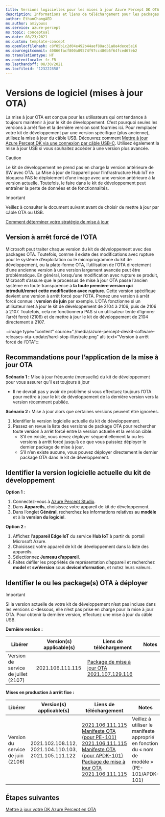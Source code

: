 ```yaml
---
title: Versions logicielles pour les mises à jour Azure Percept DK OTA
description: Informations et liens de téléchargement pour les packages de mise à jour à distance (OTA) Azure Percept DK
author: EthanChangAED
ms.author: amiyouss
ms.service: azure-percept
ms.topic: conceptual
ms.date: 08/23/2021
ms.custom: template-concept
ms.openlocfilehash: c8f05b1c2d04e492b44aef88ac31a8e4dece5e16
ms.sourcegitcommit: 40866facf800a09574f97cc486b5f64fced67eb2
ms.translationtype: HT
ms.contentlocale: fr-FR
ms.lasthandoff: 08/30/2021
ms.locfileid: "123222858"
---
```

# <a name="software-releases-for-ota-updates"></a>Versions de logiciel (mises à jour OTA)

La mise à jour OTA est conçue pour les utilisateurs qui ont tendance à toujours maintenir à jour le kit de développement. C’est pourquoi seules les versions à arrêt fixe et la dernière version sont fournies ici. Pour remplacer votre kit de développement par une version spécifique (plus ancienne), utilisez la mise à jour du câble USB. Découvrez comment [Mettre à jour Azure Percept DK via une connexion par câble USB-C](./how-to-update-via-usb.md). Utilisez également la mise à jour USB si vous souhaitez accéder à une version plus avancée.

>[!CAUTION]
>Le kit de développement ne prend pas en charge la version antérieure de SW avec OTA. La Mise à jour de l’appareil pour l’infrastructure Hub IoT ne bloquera PAS le déploiement d’une image avec une version antérieure à la version actuelle. Toutefois, le faire dans le kit de développement peut entraîner la perte de données et de fonctionnalités.

>[!IMPORTANT]
>Veillez à consulter le document suivant avant de choisir de mettre à jour par câble OTA ou USB.
>
>[Comment déterminer votre stratégie de mise à jour](./how-to-determine-your-update-strategy.md)

## <a name="hard-stop-version-of-ota"></a>Version à arrêt forcé de l’OTA

Microsoft peut traiter chaque version du kit de développement avec des packages OTA. Toutefois, comme il existe des modifications avec rupture pour le système d’exploitation ou le microprogramme du kit de développement, ou la plate-forme OTA, l’utilisation de l’OTA directement d’une ancienne version à une version largement avancée peut être problématique. En général, lorsqu’une modification avec rupture se produit, Microsoft s’assure que le processus de mise à jour OTA passe l’ancien système en toute transparence à **la toute première version qui introduit/remet cette modification avec rupture**. Cette version spécifique devient une version à arrêt forcé pour l’OTA. Prenez une version à arrêt forcé connue : **version de juin** par exemple. L’OTA fonctionne si un utilisateur met à jour le kit de développement de 2104 à 2106, puis de 2106 à 2107. Toutefois, cela ne fonctionnera PAS si un utilisateur tente d’ignorer l’arrêt forcé (2106) et de mettre à jour le kit de développement de 2104 directement à 2107.

:::image type="content" source="./media/azure-percept-devkit-software-releases-ota-update/hard-stop-illustrate.png" alt-text="Version à arrêt forcé de l’OTA":::

## <a name="recommendations-for-applying-the-ota-update"></a>Recommandations pour l’application de la mise à jour OTA

**Scénario 1 :** Mise à jour fréquente (mensuelle) du kit de développement pour vous assurer qu’il est toujours à jour

- Il ne devrait pas y avoir de problème si vous effectuez toujours l’OTA pour mettre à jour le kit de développement de la dernière version vers la version récemment publiée.

**Scénario 2 :** Mise à jour alors que certaines versions peuvent être ignorées.

1. Identifier la version logicielle actuelle du kit de développement.
1. Passez en revue la liste des versions de package OTA pour rechercher toute version à arrêt forcé entre la version actuelle et la version cible.
    - S’il en existe, vous devez déployer séquentiellement la ou les versions à arrêt forcé jusqu’à ce que vous puissiez déployer le dernier package de mise à jour.
    - S’il n’en existe aucune, vous pouvez déployer directement le dernier package OTA dans le kit de développement.

## <a name="identify-the-current-software-version-of-dev-kit"></a>Identifier la version logicielle actuelle du kit de développement

**Option 1 :**

1. Connectez-vous à [Azure Percept Studio](./overview-azure-percept-studio.md).
1. Dans **Appareils**, choisissez votre appareil de kit de développement.
1. Dans l’onglet **Général**, recherchez les informations relatives au **modèle** et à la **version du logiciel**.

**Option 2 :**

1. Affichez l’**appareil Edge IoT** du service **Hub IoT** à partir du portail Microsoft Azure.
1. Choisissez votre appareil de kit de développement dans la liste des appareils.
1. Sélectionnez **Jumeau d’appareil**.
1. Faites défiler les propriétés de représentation d’appareil et recherchez **model** et **swVersion** sous **deviceInformation**, et notez leurs valeurs.

## <a name="identify-the-ota-packages-to-be-deployed"></a>Identifier le ou les package(s) OTA à déployer

>[!IMPORTANT]
>Si la version actuelle de votre kit de développement n’est pas incluse dans les versions ci-dessous, elle n’est pas prise en charge pour la mise à jour OTA. Pour obtenir la dernière version, effectuez une mise à jour du câble USB.

**Dernière version :**

|Libérer|Version(s) applicable(s)|Liens de téléchargement|Notes|
|---|---|---|---|
|Version de service de juillet (2107)|2021.106.111.115|[Package de mise à jour OTA 2021.107.129.116](https://go.microsoft.com/fwlink/?linkid=2169245)||

**Mises en production à arrêt fixe :**

|Libérer|Version(s) applicable(s)|Liens de téléchargement|Notes|
|---|---|---|---|
|Version du service de juin (2106)|2021.102.108.112, 2021.104.110.103, 2021.105.111.122 |[2021.106.111.115 Manifeste OTA (pour PE-101)](https://go.microsoft.com/fwlink/?linkid=2167127)<br>[2021.106.111.115 Manifeste OTA (pour APDK-101)](https://go.microsoft.com/fwlink/?linkid=2167235) <br>[Package de mise à jour OTA 2021.106.111.115](https://go.microsoft.com/fwlink/?linkid=2167128) |Veillez à utiliser le manifeste approprié en fonction du « nom de modèle » (PE-101/APDK-101)|

## <a name="next-steps"></a>Étapes suivantes

[Mettre à jour votre DK Azure Percept en OTA](./how-to-update-over-the-air.md)
